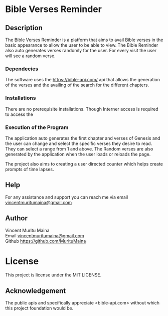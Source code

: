 # Bible Verses Reminder
## Description

The Bible Verses Reminder is a platform that aims to avail Bible verses in the basic appearance to allow the user to be able to view.
The Bible Reminder also auto generates verses randomly for the user. For every visit the user will see a random verse.


### Dependecies

The software uses the https://bible-api.com/ api that allows the generation of the verses and the availing of the search for the different chapters.
### Installations

There are no prerequisite installations. Though Interner access is required to access the

### Execution of the Program

The application auto generates the first chapter and verses of Genesis and the user can change and select the specific verses they desire to read. They can select a range from 1 and above. The Random verses are also generated by the application when the user loads or reloads the page.

The project also aims to creating a user directed counter which helps create prompts of time lapses.

## Help

For any assistance and support you can reach me via  email <link> vincentmuritumaina@gmail.com

## Author

Vincent Muritu Maina <br>
Email vincentmuritumaina@gmail.com<br>
Github  https://github.com/MurituMaina

# License

This project is license under the MIT LICENSE.

## Acknowledgement
The public apis and specifically appreciate <bible-api.com> without which this project foundation would be.
